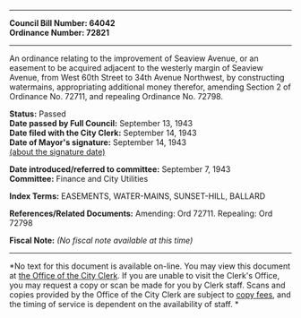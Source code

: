 * * * * *  
  
**Council Bill Number: [](#h0)[](#h2)64042**   
**Ordinance Number: 72821**  
  
* * * * *  
  
An ordinance relating to the improvement of Seaview Avenue, or an easement to be acquired adjacent to the westerly margin of Seaview Avenue, from West 60th Street to 34th Avenue Northwest, by constructing watermains, appropriating additional money therefor, amending Section 2 of Ordinance No. 72711, and repealing Ordinance No. 72798.  
  
**Status:** Passed   
**Date passed by Full Council:** September 13, 1943   
**Date filed with the City Clerk:** September 14, 1943   
**Date of Mayor's signature:** September 14, 1943   
[(about the signature date)](/~public/approvaldate.htm)   
  
  
**Date introduced/referred to committee:** September 7, 1943   
**Committee:** Finance and City Utilities   
  
**Index Terms:** EASEMENTS, WATER-MAINS, SUNSET-HILL, BALLARD  
  
**References/Related Documents:** Amending: Ord 72711. Repealing: Ord 72798  
  
**Fiscal Note:** *(No fiscal note available at this time)*  
  
* * * * *  
  
*No text for this document is available on-line. You may view this document at [the Office of the City Clerk](http://www.seattle.gov/leg/clerk/contactUs.htm). If you are unable to visit the Clerk's Office, you may request a copy or scan be made for you by Clerk staff. Scans and copies provided by the Office of the City Clerk are subject to [copy fees](http://clerk.seattle.gov/~public/clerkfees.htm), and the timing of service is dependent on the availability of staff. *  
  
  
